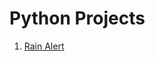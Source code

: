 # Python Projects

1. [Rain Alert](https://github.com/boneyball/Rain_Alert/blob/master/rainAlert.ipynb)

